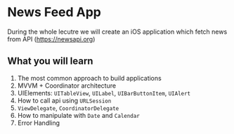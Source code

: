 # News Feed App

During the whole lecutre we will create an iOS application which fetch news from API (https://newsapi.org)

## What you will learn

1. The most common approach to build applications
2. MVVM + Coordinator architecture
3. UIElements: `UITableView`, `UILabel`, `UIBarButtonItem`, `UIAlert`
4. How to call api using `URLSession`
5. `ViewDelegate`, `CoordinatorDelegate`
6. How to manipulate with `Date` and `Calendar`
7. Error Handling
